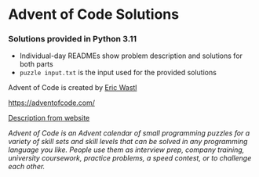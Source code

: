 # Advent of Code Solutions

### Solutions provided in Python 3.11

- Individual-day READMEs show problem description and solutions for both parts
- `puzzle input.txt` is the input used for the provided solutions

Advent of Code is created by [Eric Wastl](http://was.tl)

https://adventofcode.com/

<u>Description from website</u>

_Advent of Code is an Advent calendar of small programming puzzles for a variety of skill sets and skill levels that can be solved in any programming language you like. People use them as interview prep, company training, university coursework, practice problems, a speed contest, or to challenge each other._
